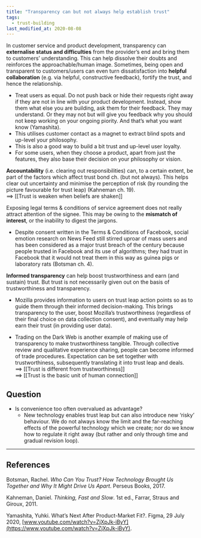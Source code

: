 ```yaml
---
title: "Transparency can but not always help establish trust"
tags:
  - trust-building
last_modified_at: 2020-08-08
---
```


In customer service and product development, transparency can **externalise status and difficulties** from the provider’s end and bring them to customers’ understanding. This can help dissolve their doubts and reinforces the approachable/human image. Sometimes, being open and transparent to customers/users can even turn dissatisfaction into **helpful collaboration** (e.g. via helpful, constructive feedback), fortify the trust, and hence the relationship.

- Treat users as equal. Do not push back or hide their requests right away if they are not in line with your product development. Instead, show them what else you are building, ask them for their feedback. They may understand. Or they may not but will give you feedback why you should not keep working on your ongoing piority. And that’s what you want know (Yamashita).
- This utilises customer contact as a magnet to extract blind spots and up-level your philosophy.
- This is also a good way to build a bit trust and up-level user loyalty.
- For some users, when they choose a product, apart from just the features, they also base their decision on your philosophy or vision.

**Accountability** (i.e. clearing out responsibilities) can, to a certain extent, be part of the factors which affect trust bond  ch. (but not always). This helps clear out uncertainty and minimise the perception of risk (by rounding the picture favourable for trust leap) (Kahneman ch. 19).  
==> [[Trust is weaken when beliefs are shaken]]

Exposing legal terms & conditions of service agreement does not really attract attention of the signee. This may be owing to the **mismatch of interest**, or the inability to digest the jargons.

- Despite consent written in the Terms & Conditions of Facebook, social emotion research on News Feed still stirred uproar of mass users and has been considered as a major trust breach of the century because people trusted in Facebook and its use of algorithms; they had trust in Facebook that it would not treat them in this way as guinea pigs or laboratory rats (Botsman ch. 4).

**Informed transparency** can help boost trustworthiness and earn (and sustain) trust. But trust is not necessarily given out on the basis of trustworthiness and transparency.

- Mozilla provides information to users on trust leap action points so as to guide them through their informed decision-making. This brings transparency to the user, boost Mozilla’s trustworthiness (regardless of their final choice on data collection consent), and eventually may help earn their trust (in providing user data).

- Trading on the Dark Web is another example of making use of transparency to make trustworthiness tangible. Through collective review and qualitative experience sharing, people can become informed of trade procedures. Expectation can be set together with trustworthiness, subsequently translating it into trust leap and deals.  
==> [[Trust is different from trustworthiness]]  
==> [[Trust is the basic unit of human connection]]

## Question

- Is convenience too often overvalued as advantage?
  - New technology enables trust leap but can also introduce new ‘risky’ behaviour. We do not always know the limit and the far-reaching effects of the powerful technology which we create; nor do we know how to regulate it right away (but rather and only through time and gradual revision loop).

* * *

## References
Botsman, Rachel. _Who Can You Trust? How Technology Brought Us Together and Why It Might Drive Us Apart_. Perseus Books, 2017.

Kahneman, Daniel. _Thinking, Fast and Slow_. 1st ed., Farrar, Straus and Giroux, 2011.

Yamashita, Yuhki. What’s Next After Product-Market Fit?. Figma, 29 July 2020, [www.youtube.com/watch?v=ZjXpJk-iByY](https://www.youtube.com/watch?v=ZjXpJk-iByY).